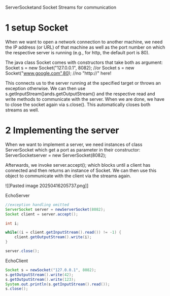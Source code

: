 
ServerSocketand Socket
Streams for communication

# 1 setup Socket 

When we want to open a network connection to another machine, we need the IP address (or URL) of that machine as well as the port number on which the respective server is running (e.g., for http, the default port is 80).


The java class Socket comes with constructors that take both as argument:
Socket s = new Socket("127.0.0.1", 8082); //or
Socket s = new Socket("www.google.com",80); //no "http://" here!

This connects us to the server running at the specified target or throws an exception otherwise.
We can then use s.getInputStream()ands.getOutputStream() and the respective read and write methods to communicate with the server.
When we are done, we have to close the socket again via s.close(). This automatically closes both streams as well.


# 2 Implementing the server


When we want to implement a server, we need instances of class ServerSocket which get a port as parameter in their constructor:
ServerSocketserver = new ServerSocket(8082);

Afterwards, we invoke server.accept(); which blocks until a client has connected and then returns an instance of Socket. We can then use this object to communicate with the client via the streams again.

![[Pasted image 20250416205737.png]]

EchoServer
```java
//exception handling omitted
ServerSocket server = newServerSocket(8082);
Socket client = server.accept();

int i;

while((i = client.getInputStream().read()) != -1) {
	client.getOutputStream().write(i);
}

server.close();
```


EchoClient
```java
Socket s = newSocket("127.0.0.1", 8082);
s.getOutputStream().write(42);
s.getOutputStream().write(123);
System.out.println(s.getInputStream().read());
s.close();
```